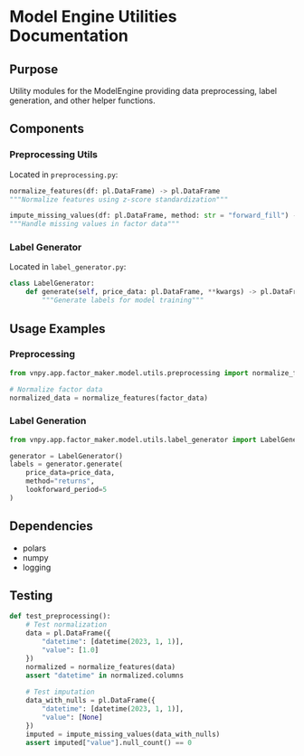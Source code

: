 # Model Engine Utilities Documentation

## Purpose
Utility modules for the ModelEngine providing data preprocessing, label generation, and other helper functions.

## Components

### Preprocessing Utils
Located in `preprocessing.py`:

```python
normalize_features(df: pl.DataFrame) -> pl.DataFrame
"""Normalize features using z-score standardization"""

impute_missing_values(df: pl.DataFrame, method: str = "forward_fill") -> pl.DataFrame
"""Handle missing values in factor data"""
```

### Label Generator
Located in `label_generator.py`:

```python
class LabelGenerator:
    def generate(self, price_data: pl.DataFrame, **kwargs) -> pl.DataFrame:
        """Generate labels for model training"""
```

## Usage Examples

### Preprocessing
```python
from vnpy.app.factor_maker.model.utils.preprocessing import normalize_features

# Normalize factor data
normalized_data = normalize_features(factor_data)
```

### Label Generation
```python
from vnpy.app.factor_maker.model.utils.label_generator import LabelGenerator

generator = LabelGenerator()
labels = generator.generate(
    price_data=price_data,
    method="returns",
    lookforward_period=5
)
```

## Dependencies
- polars
- numpy
- logging

## Testing
```python
def test_preprocessing():
    # Test normalization
    data = pl.DataFrame({
        "datetime": [datetime(2023, 1, 1)],
        "value": [1.0]
    })
    normalized = normalize_features(data)
    assert "datetime" in normalized.columns
    
    # Test imputation
    data_with_nulls = pl.DataFrame({
        "datetime": [datetime(2023, 1, 1)],
        "value": [None]
    })
    imputed = impute_missing_values(data_with_nulls)
    assert imputed["value"].null_count() == 0
```